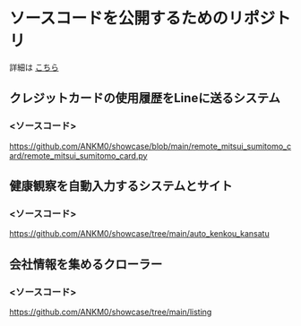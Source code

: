 # ソースコードを公開するためのリポジトリ
詳細は
[こちら](https://gist.github.com/ANKM0/512ff5884492d7e14cc34f35efb610e0 )

## クレジットカードの使用履歴をLineに送るシステム
### <ソースコード>
https://github.com/ANKM0/showcase/blob/main/remote_mitsui_sumitomo_card/remote_mitsui_sumitomo_card.py

## 健康観察を自動入力するシステムとサイト
### <ソースコード>
https://github.com/ANKM0/showcase/tree/main/auto_kenkou_kansatu

## 会社情報を集めるクローラー
### <ソースコード>
https://github.com/ANKM0/showcase/tree/main/listing
